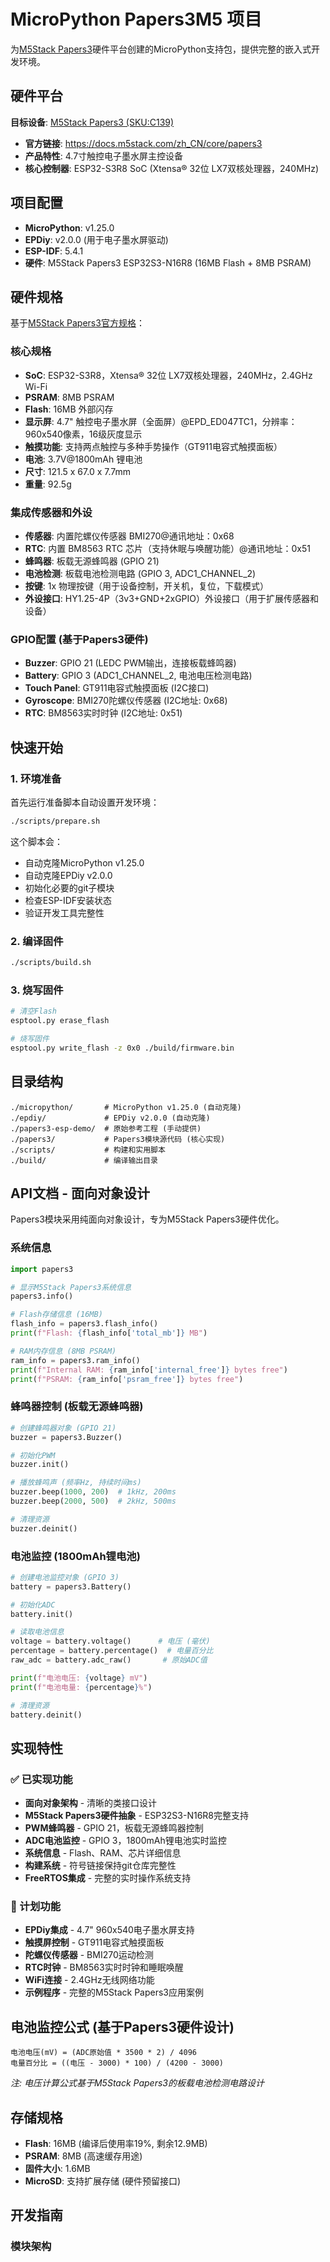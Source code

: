 # MicroPython Papers3M5 项目

为[M5Stack Papers3](https://docs.m5stack.com/zh_CN/core/papers3)硬件平台创建的MicroPython支持包，提供完整的嵌入式开发环境。

## 硬件平台

**目标设备**: [M5Stack Papers3 (SKU:C139)](https://docs.m5stack.com/zh_CN/core/papers3)
- **官方链接**: https://docs.m5stack.com/zh_CN/core/papers3
- **产品特性**: 4.7寸触控电子墨水屏主控设备
- **核心控制器**: ESP32-S3R8 SoC (Xtensa® 32位 LX7双核处理器，240MHz)

## 项目配置

- **MicroPython**: v1.25.0
- **EPDiy**: v2.0.0 (用于电子墨水屏驱动)
- **ESP-IDF**: 5.4.1
- **硬件**: M5Stack Papers3 ESP32S3-N16R8 (16MB Flash + 8MB PSRAM)

## 硬件规格

基于[M5Stack Papers3官方规格](https://docs.m5stack.com/zh_CN/core/papers3)：

### 核心规格
- **SoC**: ESP32-S3R8，Xtensa® 32位 LX7双核处理器，240MHz，2.4GHz Wi-Fi
- **PSRAM**: 8MB PSRAM  
- **Flash**: 16MB 外部闪存
- **显示屏**: 4.7" 触控电子墨水屏（全面屏）@EPD_ED047TC1，分辨率：960x540像素，16级灰度显示
- **触摸功能**: 支持两点触控与多种手势操作（GT911电容式触摸面板）
- **电池**: 3.7V@1800mAh 锂电池
- **尺寸**: 121.5 x 67.0 x 7.7mm
- **重量**: 92.5g

### 集成传感器和外设
- **传感器**: 内置陀螺仪传感器 BMI270@通讯地址：0x68
- **RTC**: 内置 BM8563 RTC 芯片（支持休眠与唤醒功能）@通讯地址：0x51  
- **蜂鸣器**: 板载无源蜂鸣器 (GPIO 21)
- **电池检测**: 板载电池检测电路 (GPIO 3, ADC1_CHANNEL_2)
- **按键**: 1x 物理按键（用于设备控制，开关机，复位，下载模式）
- **外设接口**: HY1.25-4P（3v3+GND+2xGPIO）外设接口（用于扩展传感器和设备）

### GPIO配置 (基于Papers3硬件)
- **Buzzer**: GPIO 21 (LEDC PWM输出，连接板载蜂鸣器)
- **Battery**: GPIO 3 (ADC1_CHANNEL_2, 电池电压检测电路)
- **Touch Panel**: GT911电容式触摸面板 (I2C接口)
- **Gyroscope**: BMI270陀螺仪传感器 (I2C地址: 0x68)
- **RTC**: BM8563实时时钟 (I2C地址: 0x51)

## 快速开始

### 1. 环境准备

首先运行准备脚本自动设置开发环境：

```bash
./scripts/prepare.sh
```

这个脚本会：
- 自动克隆MicroPython v1.25.0
- 自动克隆EPDiy v2.0.0  
- 初始化必要的git子模块
- 检查ESP-IDF安装状态
- 验证开发工具完整性

### 2. 编译固件

```bash
./scripts/build.sh
```

### 3. 烧写固件

```bash
# 清空Flash
esptool.py erase_flash

# 烧写固件
esptool.py write_flash -z 0x0 ./build/firmware.bin
```

## 目录结构

```
./micropython/       # MicroPython v1.25.0 (自动克隆)
./epdiy/             # EPDiy v2.0.0 (自动克隆)
./papers3-esp-demo/  # 原始参考工程 (手动提供)
./papers3/           # Papers3模块源代码 (核心实现)
./scripts/           # 构建和实用脚本
./build/             # 编译输出目录
```

## API文档 - 面向对象设计

Papers3模块采用纯面向对象设计，专为M5Stack Papers3硬件优化。

### 系统信息

```python
import papers3

# 显示M5Stack Papers3系统信息
papers3.info()

# Flash存储信息 (16MB)
flash_info = papers3.flash_info()
print(f"Flash: {flash_info['total_mb']} MB")

# RAM内存信息 (8MB PSRAM)
ram_info = papers3.ram_info()
print(f"Internal RAM: {ram_info['internal_free']} bytes free")
print(f"PSRAM: {ram_info['psram_free']} bytes free")
```

### 蜂鸣器控制 (板载无源蜂鸣器)

```python
# 创建蜂鸣器对象 (GPIO 21)
buzzer = papers3.Buzzer()

# 初始化PWM
buzzer.init()

# 播放蜂鸣声 (频率Hz, 持续时间ms)
buzzer.beep(1000, 200)  # 1kHz, 200ms
buzzer.beep(2000, 500)  # 2kHz, 500ms

# 清理资源
buzzer.deinit()
```

### 电池监控 (1800mAh锂电池)

```python
# 创建电池监控对象 (GPIO 3)
battery = papers3.Battery()

# 初始化ADC
battery.init()

# 读取电池信息
voltage = battery.voltage()      # 电压 (毫伏)
percentage = battery.percentage()  # 电量百分比
raw_adc = battery.adc_raw()       # 原始ADC值

print(f"电池电压: {voltage} mV")
print(f"电池电量: {percentage}%")

# 清理资源
battery.deinit()
```

## 实现特性

### ✅ 已实现功能

- **面向对象架构** - 清晰的类接口设计
- **M5Stack Papers3硬件抽象** - ESP32S3-N16R8完整支持
- **PWM蜂鸣器** - GPIO 21，板载无源蜂鸣器控制
- **ADC电池监控** - GPIO 3，1800mAh锂电池实时监控
- **系统信息** - Flash、RAM、芯片详细信息
- **构建系统** - 符号链接保持git仓库完整性
- **FreeRTOS集成** - 完整的实时操作系统支持

### 🚧 计划功能

- **EPDiy集成** - 4.7" 960x540电子墨水屏支持
- **触摸屏控制** - GT911电容式触摸面板
- **陀螺仪传感器** - BMI270运动检测
- **RTC时钟** - BM8563实时时钟和睡眠唤醒
- **WiFi连接** - 2.4GHz无线网络功能
- **示例程序** - 完整的M5Stack Papers3应用案例

## 电池监控公式 (基于Papers3硬件设计)

```
电池电压(mV) = (ADC原始值 * 3500 * 2) / 4096
电量百分比 = ((电压 - 3000) * 100) / (4200 - 3000)
```

*注: 电压计算公式基于M5Stack Papers3的板载电池检测电路设计*

## 存储规格

- **Flash**: 16MB (编译后使用率19%, 剩余12.9MB)
- **PSRAM**: 8MB (高速缓存用途)
- **固件大小**: 1.6MB
- **MicroSD**: 支持扩展存储 (硬件预留接口)

## 开发指南

### 模块架构

```